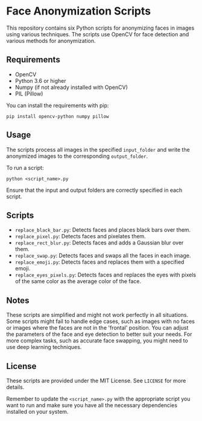 # Face Anonymization Scripts

This repository contains six Python scripts for anonymizing faces in images using various techniques. The scripts use OpenCV for face detection and various methods for anonymization. 

## Requirements

* OpenCV
* Python 3.6 or higher
* Numpy (if not already installed with OpenCV)
* PIL (Pillow)

You can install the requirements with pip:

```
pip install opencv-python numpy pillow
```

## Usage

The scripts process all images in the specified `input_folder` and write the anonymized images to the corresponding `output_folder`. 

To run a script:

```
python <script_name>.py
```

Ensure that the input and output folders are correctly specified in each script. 

## Scripts

* `replace_black_bar.py`: Detects faces and places black bars over them.
* `replace_pixel.py`: Detects faces and pixelates them.
* `replace_rect_blur.py`: Detects faces and adds a Gaussian blur over them.
* `replace_swap.py`: Detects faces and swaps all the faces in each image.
* `replace_emoji.py`: Detects faces and replaces them with a specified emoji.
* `replace_eyes_pixels.py`: Detects faces and replaces the eyes with pixels of the same color as the average color of the face.

## Notes

These scripts are simplified and might not work perfectly in all situations. Some scripts might fail to handle edge cases, such as images with no faces or images where the faces are not in the 'frontal' position. You can adjust the parameters of the face and eye detection to better suit your needs. For more complex tasks, such as accurate face swapping, you might need to use deep learning techniques. 

## License

These scripts are provided under the MIT License. See `LICENSE` for more details.

Remember to update the `<script_name>.py` with the appropriate script you want to run and make sure you have all the necessary dependencies installed on your system.
